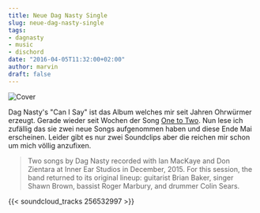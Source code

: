 ```yaml
---
title: Neue Dag Nasty Single
slug: neue-dag-nasty-single
tags:
- dagnasty
- music
- dischord
date: "2016-04-05T11:32:00+02:00"
author: marvin
draft: false
---
```

![Cover](/images/dag-nasty-cold-heart-wanting-nothing.jpg)

Dag Nasty's "Can I Say" ist das Album welches mir seit Jahren Ohrwürmer erzeugt. Gerade wieder seit Wochen der Song [One to Two](https://www.youtube.com/watch?v=sOO0tZoD4aQ). Nun lese ich zufällig das sie zwei neue Songs aufgenommen haben und diese Ende Mai erscheinen. Leider gibt es nur zwei Soundclips aber die reichen mir schon um mich völlig anzufixen.

> Two songs by Dag Nasty recorded with Ian MacKaye and Don Zientara at Inner Ear Studios in December, 2015. For this session, the band returned to its original lineup: guitarist Brian Baker, singer Shawn Brown, bassist Roger Marbury, and drummer Colin Sears.

{{< soundcloud_tracks 256532997 >}}